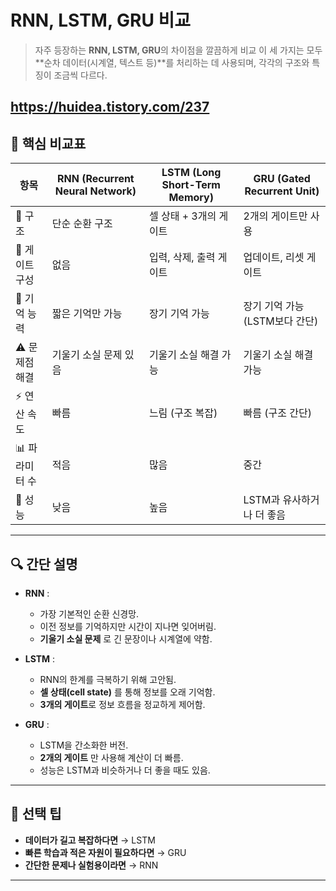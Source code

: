 # RNN, LSTM, GRU 비교 
> 자주 등장하는 **RNN, LSTM, GRU**의 차이점을 깔끔하게 비교
> 이 세 가지는 모두 **순차 데이터(시계열, 텍스트 등)**를 처리하는 데 사용되며, 각각의 구조와 특징이 조금씩 다르다.

https://huidea.tistory.com/237
---

## 🧠 핵심 비교표

| 항목            | RNN (Recurrent Neural Network) | LSTM (Long Short-Term Memory) | GRU (Gated Recurrent Unit) |
|-----------------|-------------------------------|-------------------------------|-----------------------------|
| 🔁 구조         | 단순 순환 구조                 | 셀 상태 + 3개의 게이트        | 2개의 게이트만 사용         |
| 🧱 게이트 구성   | 없음                           | 입력, 삭제, 출력 게이트       | 업데이트, 리셋 게이트       |
| 🧠 기억 능력     | 짧은 기억만 가능               | 장기 기억 가능                | 장기 기억 가능 (LSTM보다 간단) |
| ⚠️ 문제점 해결   | 기울기 소실 문제 있음          | 기울기 소실 해결 가능         | 기울기 소실 해결 가능       |
| ⚡ 연산 속도     | 빠름                           | 느림 (구조 복잡)             | 빠름 (구조 간단)           |
| 📊 파라미터 수  | 적음                           | 많음                          | 중간                        |
| 🧪 성능         | 낮음                           | 높음                          | LSTM과 유사하거나 더 좋음   |

---

## 🔍 간단 설명

- **RNN** :  
  - 가장 기본적인 순환 신경망.  
  - 이전 정보를 기억하지만 시간이 지나면 잊어버림.  
  - **기울기 소실 문제** 로 긴 문장이나 시계열에 약함.

- **LSTM** :  
  - RNN의 한계를 극복하기 위해 고안됨.  
  - **셀 상태(cell state)** 를 통해 정보를 오래 기억함.  
  - **3개의 게이트**로 정보 흐름을 정교하게 제어함.

- **GRU** :  
  - LSTM을 간소화한 버전.  
  - **2개의 게이트** 만 사용해 계산이 더 빠름.  
  - 성능은 LSTM과 비슷하거나 더 좋을 때도 있음.

---

## 🧠 선택 팁

- **데이터가 길고 복잡하다면** → LSTM  
- **빠른 학습과 적은 자원이 필요하다면** → GRU  
- **간단한 문제나 실험용이라면** → RNN

---
